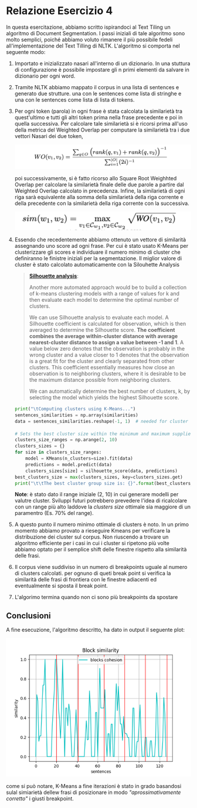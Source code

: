 # Relazione Esercizio 4

In questa esercitazione, abbiamo scritto ispirandoci al Text Tiling un algoritmo di Document Segmentation. I passi iniziali di tale algoritmo sono molto semplici, poiché abbiamo voluto rimanere il più possibile fedeli all'implementazione del Text Tilling di NLTK. L'algoritmo si comporta nel seguente modo:

1. Importato e inizializzato nasari all'interno di un dizionario. In una stuttura di configurazione è possibile impostare gli n primi elementi da salvare in dizionario per ogni word.

2. Tramite NLTK abbiamo mappato il corpus in una lista di sentences e generato due strutture. una con le sentences come lista di stringhe e una con le sentences come lista di lista di tokens.

3. Per ogni token (parola) in ogni frase è stata calcolata la similarietà tra quest'ultimo e tutti gli altri token prima nella frase precedente e poi in quella successiva. Per calcolare tale similarietà si è ricorsi prima all'uso della metrica  del Weighted Overlap per computare la similarietà tra i due vettori Nasari dei due token,

    ![alt text](./images/wo_metrics.png)

    poi successivamente, si è fatto ricorso allo Square Root Weighhted Overlap per calcolare la similarietà finale delle due parole a partire dal Weighted Overlap calcolato in precedenza. Infine, la similarietà di ogni riga sarà equivalente alla somma della similarietà della riga corrente e della precedente con la similarietà della riga corrente con la successiva.

    ![alt text](./images/srwo_metrics.png)

4. Essendo che recedentemente abbiamo ottenuto un vettore di similarità assegnando uno score ad ogni frase. Per cui è stato usato K-Means per clusterizzare gli scores e individuare il numero minimo di cluster che definiranno le finistre iniziali per la segmentazione. Il miglior valore di cluster è stato calcolato automaticamente con la Silouhette Analysis

    > **[Silhouette analysis](https://www.jeremyjordan.me/grouping-data-points-with-k-means-clustering/)**:
    >
    > Another more automated approach would be to build a collection of k-means clustering models with a range of values for k and then evaluate each model to determine the optimal number of clusters.
    >
    > We can use Silhouette analysis to evaluate each model. A Silhouette coefficient is calculated for observation, which is then averaged to determine the Silhouette score. **The coefficient combines the average within-cluster distance with average nearest-cluster distance to assign a value between -1 and 1**. A value below zero denotes that the observation is probably in the wrong cluster and a value closer to 1 denotes that the observation is a great fit for the cluster and clearly separated from other clusters. This coefficient essentially measures how close an observation is to neighboring clusters, where it is desirable to be the maximum distance possible from neighboring clusters.
    >
    > We can automatically determine the best number of clusters, k, by selecting the model which yields the highest Silhouette score.

    ```python
    print("\tComputing clusters using K-Means...")
    sentences_similarities = np.array(similarities)
    data = sentences_similarities.reshape(-1, 1)  # needed for cluster computin
    
    # Sets the best cluster size within the minimum and maximum supplied. Eg.: 2,10
    clusters_size_ranges = np.arange(2, 10)
    clusters_sizes = {}
    for size in clusters_size_ranges:
        model = KMeans(n_clusters=size).fit(data)
        predictions = model.predict(data)
        clusters_sizes[size] = silhouette_score(data, predictions)
    best_clusters_size = max(clusters_sizes, key=clusters_sizes.get)
    print("\t\tThe best cluster group size is: {}".format(best_clusters_size))
    ```

    **Note**: è stato dato il range iniziale (2, 10) in cui generare modelli per valutre cluster. Sviluppi futuri potrebbero prevedere l'idea di ricalcolare con un range più alto laddove la _clusters size_ ottimale sia maggiore di un paramentro (Es. 70% del range).

5. A questo punto il numero minimo ottimale di clusters è noto. In un primo momento abbiamo provato a rieseguire Kmeans per verificare la distribuzione dei cluster sul corpus. Non riuscendo a trovare un algoritmo efficiente per i casi in cui i cluster si ripetono più volte abbiamo optato per il semplice shift delle finestre rispetto alla similarità delle frasi.

6. Il corpus viene suddiviso in un numero di breakpoints uguale al numero di clusters calcolati. per ognuno di queti break point si verifica la similarità delle frasi di frontiera con le finestre adiacenti ed eventualmente si sposta il break point.

7. L'algorimo termina quando non ci sono più breakpoints da spostare

## Conclusioni
A fine esecuzione, l'algoritmo descritto, ha dato in output il seguente plot:

![alt text](./images/final_plot.png)

come si può notare, K-Means a fine iterazioni è stato in grado basandosi sulal simiarietà dellew frasi di posizionare in modo _"aprossimativamente corretto"_
i giusti breakpoint.
